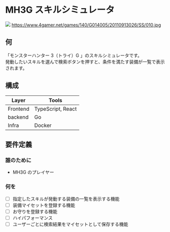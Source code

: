 # MH3G スキルシミュレータ

![](https://www.4gamer.net/games/140/G014005/20110913026/SS/010.jpg)
https://www.4gamer.net/games/140/G014005/20110913026/SS/010.jpg

## 何

「モンスターハンター 3（トライ）G 」のスキルシミュレータです。\
発動したいスキルを選んで検索ボタンを押すと、条件を満たす装備が一覧で表示されます。

## 構成

| Layer    | Tools             |
| -------- | ----------------- |
| Frontend | TypeScript, React |
| backend  | Go                |
| Infra    | Docker            |

## 要件定義

### 誰のために

- MH3G のプレイヤー

### 何を

- [ ] 指定したスキルが発動する装備の一覧を表示する機能
- [ ] 装備マイセットを登録する機能
- [ ] お守りを登録する機能
- [ ] ハイパフォーマンス
- [ ] ユーザーごとに検索結果をマイセットとして保存する機能
